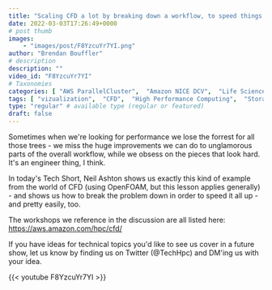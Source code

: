 ```yaml
---
title: "Scaling CFD a lot by breaking down a workflow, to speed things up"
date: 2022-03-03T17:26:49+0000
# post thumb
images:
    - "images/post/F8YzcuYr7YI.png"
author: "Brendan Bouffler"
# description
description: ""
video_id: "F8YzcuYr7YI"
# Taxonomies
categories: [ "AWS ParallelCluster",  "Amazon NICE DCV",  "Life Sciences", ]
tags: [ "vizualization",  "CFD",  "High Performance Computing",  "Storage",  "scotch",  "GPUs",  "Solver performance",  "openfoam",  "redistributePar",  "hierarchical",  "virtualization",  "Lustre",  "CPUs",  "snappyHexMesh",  "ParallelCluster",  "Covid-19",  "Meshing",  "Schedulers",  "clusters",  "Domain Decomposition",  "DCV",  "HPC",  "EC2",  "techshorts", ]
type: "regular" # available type (regular or featured)
draft: false
---
```


Sometimes when we're looking for performance we lose the forrest for all those trees - we miss the huge improvements we can do to unglamorous parts of the overall workflow, while we obsess on the pieces that look hard. It's an engineer thing, I think.

In today's Tech Short, Neil Ashton shows us exactly this kind of example from the world of CFD (using OpenFOAM, but this lesson applies generally) - and shows us how to break the problem down in order to speed it all up - and pretty easily, too.

The workshops we reference in the discussion are all listed here: https://aws.amazon.com/hpc/cfd/

If you have ideas for technical topics you'd like to see us cover in a future show, let us know by finding us on Twitter (@TechHpc) and DM'ing us with your idea.

{{< youtube F8YzcuYr7YI >}}